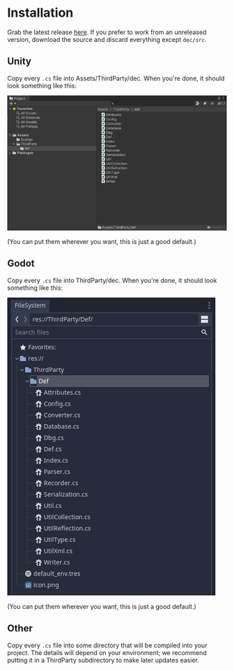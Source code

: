 # Installation

Grab the latest release [here](https://github.com/zorbathut/dec/releases/latest). If you prefer to work from an unreleased version, download the source and discard everything except `dec/src`.

## Unity

Copy every `.cs` file into Assets/ThirdParty/dec. When you're done, it should look something like this:

<img src="installation_unity.png">

(You can put them wherever you want, this is just a good default.)

## Godot

Copy every `.cs` file into ThirdParty/dec. When you're done, it should look something like this:

<img src="installation_godot.png">

(You can put them wherever you want, this is just a good default.)

## Other

Copy every `.cs` file into some directory that will be compiled into your project. The details will depend on your environment; we recommend putting it in a ThirdParty subdirectory to make later updates easier.